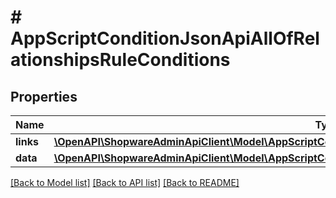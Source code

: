 # # AppScriptConditionJsonApiAllOfRelationshipsRuleConditions

## Properties

Name | Type | Description | Notes
------------ | ------------- | ------------- | -------------
**links** | [**\OpenAPI\ShopwareAdminApiClient\Model\AppScriptConditionJsonApiAllOfRelationshipsRuleConditionsLinks**](AppScriptConditionJsonApiAllOfRelationshipsRuleConditionsLinks.md) |  | [optional]
**data** | [**\OpenAPI\ShopwareAdminApiClient\Model\AppScriptConditionJsonApiAllOfRelationshipsRuleConditionsData[]**](AppScriptConditionJsonApiAllOfRelationshipsRuleConditionsData.md) |  | [optional]

[[Back to Model list]](../../README.md#models) [[Back to API list]](../../README.md#endpoints) [[Back to README]](../../README.md)

